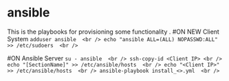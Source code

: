 # ansible
This is the playbooks for provisioning some functionality .
#ON NEW Client System
`adduser ansible  <br />
echo "ansible ALL=(ALL) NOPASSWD:ALL" >> /etc/sudoers  <br />`

#ON Ansible Server
`su - ansible  <br />
ssh-copy-id <Client IP> <br />  
echo "[SectionName]" >> /etc/ansible/hosts  <br />
echo "<Client IP>" >> /etc/ansible/hosts  <br />
ansible-playbook install_<>.yml  <br />`

